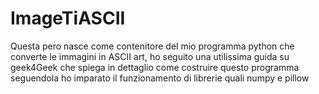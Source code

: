 # ImageTiASCII
Questa pero nasce come contenitore del mio programma python che converte le immagini in ASCII art, ho seguito una utilissima guida su geek4Geek che spiega in dettaglio come costruire questo programma seguendola ho imparato il funzionamento di librerie quali numpy e pillow
